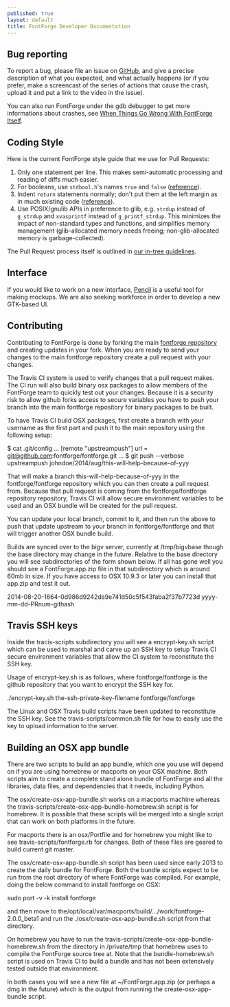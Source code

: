```yaml
---
published: true
layout: default
title: FontForge Developer Documentation
---
```


## Bug reporting

To report a bug, please file an issue on [GitHub](https://github.com/fontforge/fontforge/issues), and give a precise description of what you expected, and what actually happens (or if you prefer, make a screencast of the series of actions that cause the crash, upload it and put a link to the video in the issue).

You can also run FontForge under the gdb debugger to get more informations about crashes, see [When Things Go Wrong With FontForge Itself](http://designwithfontforge.com/en-US/When_Things_Go_Wrong_With_Fontforge_Itself.html).

## Coding Style

Here is the current FontForge style guide that we use for Pull Requests:

1. Only one statement per line. This makes semi-automatic processing and reading of diffs much easier.
2. For booleans, use `stdbool.h`'s names `true` and `false` ([reference](https://github.com/fontforge/fontforge/issues/724)).
3. Indent `return` statements normally; don't put them at the left margin as in much existing code ([reference](https://github.com/fontforge/fontforge/issues/1208)).
4. Use POSIX/gnulib APIs in preference to glib, e.g. `strdup` instead of `g_strdup` and `xvasprintf` instead of `g_printf_strdup`. This minimizes the impact of non-standard types and functions, and simplifies memory management (glib-allocated memory needs freeing; non-glib-allocated memory is garbage-collected).

The Pull Request process itself is outlined in [our in-tree guidelines](https://github.com/fontforge/fontforge/blob/master/CONTRIBUTING.md#contributing-code).

## Interface

If you would like to work on a new interface, [Pencil](http://pencil.evolus.vn) is a useful tool for making mockups. We are also seeking
workforce in order to develop a new GTK-based UI.

## Contributing

Contributing to FontForge is done by forking the main [fontforge
repository](https://github.com/fontforge/fontforge) and creating
updates in your fork. When you are ready to send your changes to the
main fontforge repository create a pull request with your changes.

The Travis CI system is used to verify changes that a pull request
makes. The CI run will also build binary osx packages to allow members
of the FontForge team to quickly test out your changes. Because it is
a security risk to allow github forks access to secure variables you
have to push your branch into the main fontforge repository for binary
packages to be built. 

To have Travis CI build OSX packages, first create a branch with your username 
as the first part and push it to the main repository using the following setup:

   $ cat .git/config
   ...
   [remote "upstreampush"]
           url = git@github.com:fontforge/fontforge.git
   ...
   $ git push --verbose upstreampush johndoe/2014/aug/this-will-help-because-of-yyy

That will make a branch this-will-help-because-of-yyy in the
fontforge/fontforge repository which you can then create a pull
request from. Because that pull request is coming from the
fontforge/fontforge repository repository, Travis CI will allow secure
environment variables to be used and an OSX bundle will be created for
the pull request.

You can update your local branch, commit to it, and then run the above
to push that update upstream to your branch in fontforge/fontforge and
that will trigger another OSX bundle build.

Builds are synced over to the bigv server, currently at /tmp/bigvbase
though the base directory may change in the future. Relative to the
base directory you will see subdirectories of the form shown below. If
all has gone well you should see a FontForge.app.zip file in that
subdirectory which is around 60mb in size. If you have access to OSX
10.9.3 or later you can install that app.zip and test it out.

   2014-08-20-1664-0d986d9242da9e741d50c5f543faba2f37b7723d
   yyyy-mm-dd-PRnum-githash

## Travis SSH keys

Inside the tracis-scripts subdirectory you will see a encrypt-key.sh
script which can be used to marshal and carve up an SSH key to setup
Travis CI secure environment variables that allow the CI system to
reconstitute the SSH key.

Usage of encrypt-key.sh is as follows, where fontforge/fontforge is
the github repository that you want to encrypt the SSH key for.

   ./encrypt-key.sh the-ssh-private-key-filename fontforge/fontforge

The Linux and OSX Travis build scripts have been updated to
reconstitute the SSH key. See the travis-scripts/common.sh file for
how to easily use the key to upload information to the server.

## Building an OSX app bundle

There are two scripts to build an app bundle, which one you use will
depend on if you are using homebrew or macports on your OSX machine.
Both scripts aim to create a complete stand alone bundle of FontForge
and all the libraries, data files, and dependencies that it needs,
including Python.

The osx/create-osx-app-bundle.sh works on a macports machine whereas
the travis-scripts/create-osx-app-bundle-homebrew.sh script is for
homebrew. It is possible that these scripts will be merged into a
single script that can work on both platforms in the future.

For macports there is an osx/Portfile and for homebrew you might like
to see travis-scripts/fontforge.rb for changes. Both of these files
are geared to build current git master.

The osx/create-osx-app-bundle.sh script has been used since early 2013
to create the daily bundle for FontForge. Both the bundle scripts
expect to be run from the root directory of where FontForge was
compiled. For example, doing the below command to install fontforge on OSX:

sudo port -v -k install fontforge

and then move to
the/opt/local/var/macports/build/.../work/fontforge-2.0.0_beta1 and
run the ./osx/create-osx-app-bundle.sh script from that directory.

On homebrew you have to run the
travis-scripts/create-osx-app-bundle-homebrew.sh from the directory in
/private/tmp that homebrew uses to compile the FontForge source tree
at. Note that the bundle-homebrew.sh script is used on Travis CI to
build a bundle and has not been extensively tested outside that
environment.

In both cases you will see a new file at ~/FontForge.app.zip (or
perhaps a dmg in the future) which is the output from running the
create-osx-app-bundle script.

